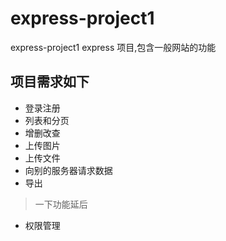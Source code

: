 # express-project1
express-project1 express 项目,包含一般网站的功能
## 项目需求如下
- 登录注册
- 列表和分页
- 增删改查
- 上传图片
- 上传文件
- 向别的服务器请求数据
- 导出

> 一下功能延后
- 权限管理